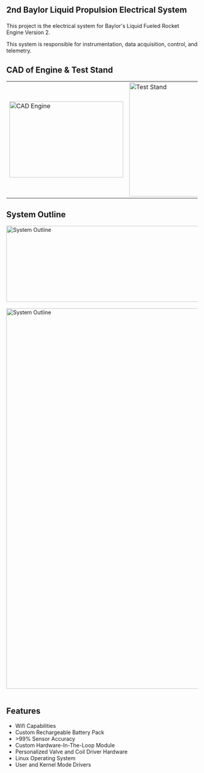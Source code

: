 ## 2nd Baylor Liquid Propulsion Electrical System</p>

This project is the electrical system for Baylor's Liquid Fueled Rocket Engine Version 2.

This system is responsible for instrumentation, data acquisition, control, and telemetry.

## CAD of Engine & Test Stand

<table align="center">
  <tr>
    <td><img alt="CAD Engine" width="300px" height="200px" src="https://github.com/user-attachments/assets/0762d409-6d7f-403b-9167-cb9592e8b7b2"/></td>
    <td><img alt="Test Stand" width="300px" height="300px" src="https://github.com/user-attachments/assets/c53c416c-6bc9-443c-aba0-f7cb299cf15e"/></td>
  </tr>
</table>

## System Outline
<img align="middle" alt="System Outline" width="1000px" height="200px" src="https://github.com/user-attachments/assets/5243bc0b-2f3e-445a-be5f-bc32823a7bfb"/> <br><br>
<img align="middle" alt="System Outline" width="1000px" src="https://github.com/user-attachments/assets/6d497a72-3782-4d06-bbcb-6c12bc6bfab2"/> <br><br>

## Features
- Wifi Capabilities
- Custom Rechargeable Battery Pack
- &gt;99% Sensor Accuracy
- Custom Hardware-In-The-Loop Module
- Personalized Valve and Coil Driver Hardware
- Linux Operating System
- User and Kernel Mode Drivers
